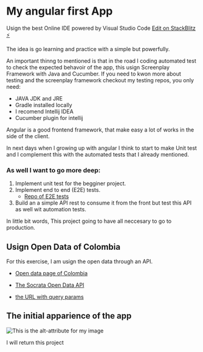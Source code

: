 # My angular first App 

Usign the best Online IDE powered by Visual Studio Code
[Edit on StackBlitz ⚡️](https://stackblitz.com/edit/angular-vkwfzw)

The idea is go learning and practice with a simple but powerfully.

An important thinng to mentioned is that in the road I coding automated test to check the expected behavoir of the app, this usign Screenplay Framework with Java and Cucumber. If you need to kwon more about testing and the screenplay framework checkout my testing repos, you only need:

- JAVA JDK and JRE
- Gradle installed locally
- I recomend Intellij IDEA
- Cucumber plugin for intellij

Angular is a good frontend framework, that make easy a lot of works in the side of the client.

In next days when I growing up with angular I think to start to make Unit test and I complement this with the automated tests that I already mentioned.

### As well I want to go more deep:

1. Implement unit test for the begginer project.
2. Implement end to end (E2E) tests.
    -  [Repo of E2E tests](https://github.com/josemanuelep/my-angular-store-testing-E2E)
3. Build an a simple API rest to consume it from the front but test this API as well wit automation tests.

In little bit words, This project going to have all neccesary to go to production.

## Usign Open Data of Colombia 

For this exercise, I am usign the open data through an API.

- [Open data page of Colombia](https://www.datos.gov.co/Ciencia-Tecnolog-a-e-Innovaci-n/Telefon-a-M-vil-trafico-de-voz-por-proveedor/67wf-gj42)

- [The Socrata Open Data API](https://dev.socrata.com/)

- [the URL with query params](https://www.datos.gov.co/resource/67wf-gj42.json?$query=select%20distinct%20proveedor)

## The initial apparience of the app

![This is the alt-attribute for my image](https://i.imgur.com/s2e3Q7Z.png "An optional title")


I will return this project 
